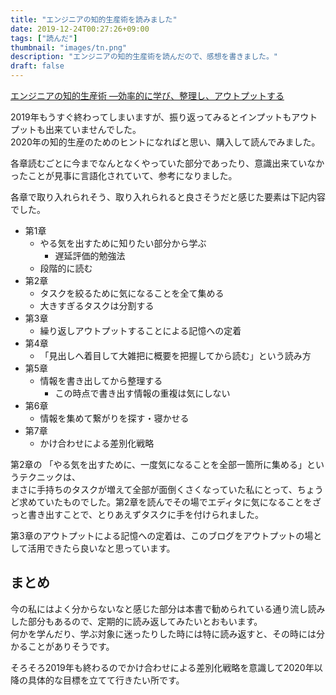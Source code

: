 ```yaml
---
title: "エンジニアの知的生産術を読みました"
date: 2019-12-24T00:27:26+09:00
tags: ["読んだ"]
thumbnail: "images/tn.png"
description: "エンジニアの知的生産術を読んだので、感想を書きました。"
draft: false
---
```


[エンジニアの知的生産術 ―効率的に学び、整理し、アウトプットする](https://amzn.to/2s5ccrz)

2019年もうすぐ終わってしまいますが、振り返ってみるとインプットもアウトプットも出来ていませんでした。  
2020年の知的生産のためのヒントになればと思い、購入して読んでみました。

各章読むごとに今までなんとなくやっていた部分であったり、意識出来ていなかったことが見事に言語化されていて、参考になりました。  

各章で取り入れられそう、取り入れられると良さそうだと感じた要素は下記内容でした。

- 第1章
    - やる気を出すために知りたい部分から学ぶ
        - 遅延評価的勉強法
    - 段階的に読む
- 第2章
    - タスクを絞るために気になることを全て集める
    - 大きすぎるタスクは分割する
- 第3章
    - 繰り返しアウトプットすることによる記憶への定着
- 第4章
    - 「見出しへ着目して大雑把に概要を把握してから読む」という読み方
- 第5章
    - 情報を書き出してから整理する
        - この時点で書き出す情報の重複は気にしない
- 第6章
    - 情報を集めて繋がりを探す・寝かせる
- 第7章
    - かけ合わせによる差別化戦略

第2章の 「やる気を出すために、一度気になることを全部一箇所に集める」というテクニックは、  
まさに手持ちのタスクが増えて全部が面倒くさくなっていた私にとって、ちょうど求めていたものでした。第2章を読んでその場でエディタに気になることをざっと書き出すことで、とりあえずタスクに手を付けられました。  

第3章のアウトプットによる記憶への定着は、このブログをアウトプットの場として活用できたら良いなと思っています。

## まとめ

今の私にはよく分からないなと感じた部分は本書で勧められている通り流し読みした部分もあるので、定期的に読み返してみたいとおもいます。  
何かを学んだり、学ぶ対象に迷ったりした時には特に読み返すと、その時には分かることがありそうです。

そろそろ2019年も終わるのでかけ合わせによる差別化戦略を意識して2020年以降の具体的な目標を立てて行きたい所です。
